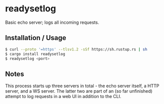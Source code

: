 # readysetlog

Basic echo server; logs all incoming requests.

## Installation / Usage

```bash
$ curl --proto '=https' --tlsv1.2 -sSf https://sh.rustup.rs | sh
$ cargo install readysetlog
$ readysetlog <port>
```

## Notes
This process starts up three servers in total - the echo server itself, a HTTP server, and a WS server. 
The latter two are part of an (so far unfinished) attempt to log requests in a web UI in addition to the CLI.
